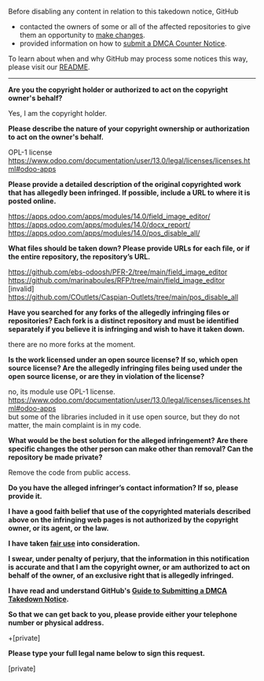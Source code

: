 Before disabling any content in relation to this takedown notice, GitHub
- contacted the owners of some or all of the affected repositories to give them an opportunity to [make changes](https://docs.github.com/en/github/site-policy/dmca-takedown-policy#a-how-does-this-actually-work).
- provided information on how to [submit a DMCA Counter Notice](https://docs.github.com/en/articles/guide-to-submitting-a-dmca-counter-notice).

To learn about when and why GitHub may process some notices this way, please visit our [README](https://github.com/github/dmca/blob/master/README.md).

---

**Are you the copyright holder or authorized to act on the copyright owner's behalf?**

Yes, I am the copyright holder.

**Please describe the nature of your copyright ownership or authorization to act on the owner's behalf.**

OPL-1 license  
https://www.odoo.com/documentation/user/13.0/legal/licenses/licenses.html#odoo-apps

**Please provide a detailed description of the original copyrighted work that has allegedly been infringed. If possible, include a URL to where it is posted online.**

https://apps.odoo.com/apps/modules/14.0/field_image_editor/  
https://apps.odoo.com/apps/modules/14.0/docx_report/  
https://apps.odoo.com/apps/modules/14.0/pos_disable_all/

**What files should be taken down? Please provide URLs for each file, or if the entire repository, the repository’s URL.**

https://github.com/ebs-odoosh/PFR-2/tree/main/field_image_editor  
https://github.com/marinaboules/RFP/tree/main/field_image_editor  
[invalid]  
https://github.com/COutlets/Caspian-Outlets/tree/main/pos_disable_all

**Have you searched for any forks of the allegedly infringing files or repositories? Each fork is a distinct repository and must be identified separately if you believe it is infringing and wish to have it taken down.**

there are no more forks at the moment.

**Is the work licensed under an open source license? If so, which open source license? Are the allegedly infringing files being used under the open source license, or are they in violation of the license?**

no, its module use OPL-1 license.  
https://www.odoo.com/documentation/user/13.0/legal/licenses/licenses.html#odoo-apps  
but some of the libraries included in it use open source, but they do not matter, the main complaint is in my code.

**What would be the best solution for the alleged infringement? Are there specific changes the other person can make other than removal? Can the repository be made private?**

Remove the code from public access.

**Do you have the alleged infringer’s contact information? If so, please provide it.**

**I have a good faith belief that use of the copyrighted materials described above on the infringing web pages is not authorized by the copyright owner, or its agent, or the law.**

**I have taken <a href="https://www.lumendatabase.org/topics/22">fair use</a> into consideration.**

**I swear, under penalty of perjury, that the information in this notification is accurate and that I am the copyright owner, or am authorized to act on behalf of the owner, of an exclusive right that is allegedly infringed.**

**I have read and understand GitHub's <a href="https://docs.github.com/articles/guide-to-submitting-a-dmca-takedown-notice/">Guide to Submitting a DMCA Takedown Notice</a>.**

**So that we can get back to you, please provide either your telephone number or physical address.**

+[private]

**Please type your full legal name below to sign this request.**

[private]
